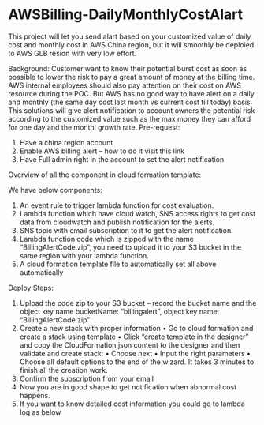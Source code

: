 # AWSBilling-DailyMonthlyCostAlart
This project will let you send alart based on your customized value of daily cost and monthly cost in AWS China region, but it will smoothly be deploied to AWS GLB resion with very low effort.

Background:
Customer want to know their potential burst cost as soon as possible to lower the risk to pay a great amount of money at the billing time. AWS internal employees should also pay attention on their cost on AWS resource during the POC. But AWS has no good way to have alert on a daily and monthly (the same day cost last month vs current cost till today) basis. This solutions will give alert notification to account owners the potential risk according to the customized value such as the max money they can afford for one day and the monthl growth rate.
Pre-request:
1.	Have a china region account
2.	Enable AWS billing alert – how to do it visit this link 
3.	Have Full admin right in the account to set the alert notification 

Overview of all the component in cloud formation template:
 
We have below components:
1.	An event rule to trigger lambda function for cost evaluation.
2.	Lambda function which have cloud watch, SNS access rights to get cost data from cloudwatch and publish notification for the alerts.
3.	SNS topic with email subscription to it to get the alert notification.
4.	Lambda function code which is zipped with the name “BillingAlertCode.zip”, you need to upload it to your S3 bucket in the same region with your lambda function.
5.	A cloud formation template file to automatically set all above automatically

Deploy Steps:
1.	Upload the code zip to your S3 bucket – record the bucket name and the object key name
  bucketName:  “billingalert”, object key name: “BillingAlertCode.zip”
2.	Create a new stack with proper information
  •	Go to cloud formation and create a stack using template
  •	Click “create template in the designer” and copy the CloudFormation.json content to the designer and then validate and create stack:
  •	Choose next
  •	Input the right parameters 
  •	Choose all default options to the end of the wizard. It takes 3 minutes to finish all the creation work.
3.	Confirm the subscription from your email
4.	Now you are in good shape to get notification when abnormal cost happens.
5.	If you want to know detailed cost information you could go to lambda log as below
 






